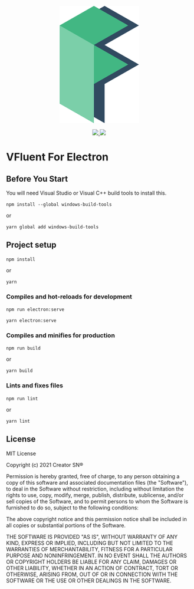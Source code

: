 <p align="center">
    <img src="./src/assets/logo.png"/>
</div>

<p align="center">
    <a href="LICENSE">
      <img src="https://img.shields.io/badge/License-MIT-yellow.svg">
    </a>
    <a href="BUILD">
      <img src="https://travis-ci.com/aleversn/VFluent.svg?branch=master">
    </a>
</p>

# VFluent For Electron

## Before You Start

You will need Visual Studio or Visual C++ build tools to install this.
```
npm install --global windows-build-tools
```

or

```
yarn global add windows-build-tools
```

## Project setup

```
npm install
```

or

```
yarn
```

### Compiles and hot-reloads for development

```
npm run electron:serve
```

```
yarn electron:serve
```

### Compiles and minifies for production
```
npm run build
```

or

```
yarn build
```

### Lints and fixes files
```
npm run lint
```

or

```
yarn lint
```

## License

MIT License

Copyright (c) 2021 Creator SN®

Permission is hereby granted, free of charge, to any person obtaining a copy of this software and associated documentation files (the "Software"), to deal in the Software without restriction, including without limitation the rights to use, copy, modify, merge, publish, distribute, sublicense, and/or sell copies of the Software, and to permit persons to whom the Software is furnished to do so, subject to the following conditions:

The above copyright notice and this permission notice shall be included in all copies or substantial portions of the Software.

THE SOFTWARE IS PROVIDED "AS IS", WITHOUT WARRANTY OF ANY KIND, EXPRESS OR IMPLIED, INCLUDING BUT NOT LIMITED TO THE WARRANTIES OF MERCHANTABILITY, FITNESS FOR A PARTICULAR PURPOSE AND NONINFRINGEMENT. IN NO EVENT SHALL THE AUTHORS OR COPYRIGHT HOLDERS BE LIABLE FOR ANY CLAIM, DAMAGES OR OTHER LIABILITY, WHETHER IN AN ACTION OF CONTRACT, TORT OR OTHERWISE, ARISING FROM, OUT OF OR IN CONNECTION WITH THE SOFTWARE OR THE USE OR OTHER DEALINGS IN THE SOFTWARE.